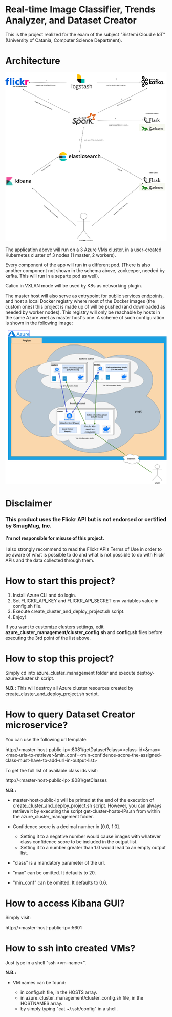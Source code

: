 # Real-time Image Classifier, Trends Analyzer, and Dataset Creator

This is the project realized for the exam of the subject "Sistemi Cloud e IoT" (University of Catania, Computer Science Department).

# Architecture

<img src='cloud_project_architecture.svg'>

The application above will run on a 3 Azure VMs cluster, in a user-created Kubernetes cluster of 3 nodes (1 master, 2 workers). 

Every component of the app will run in a different pod. (There is also another component not shown in the schema above, zookeeper, needed by kafka. This will run in a separte pod as well).

Calico in VXLAN mode will be used by K8s as networking plugin. 

The master host will also serve as entrypoint for public services endpoints, and host a local Docker registry where most of the Docker images (the custom ones) this project is made up of will be pushed (and downloaded as needed by worker nodes). This registry will only be reachable by hosts in the same Azure vnet as master host's one. A scheme of such configuration is shown in the following image:

<img src='diagramma_infrastrutturale.png'>





# Disclaimer

<b><h3>This product uses the Flickr API but is not endorsed or certified by SmugMug, Inc.</h3></b>
<h4>I'm not responsible for misuse of this project.</h4>
I also strongly recommend to read the Flickr APIs Terms of Use in order to be aware of what is possible to do and what is not possible to do with Flickr APIs and the data collected through them.

# How to start this project?

1. Install Azure CLI and do login.
2. Set FLICKR_API_KEY and FLICKR_API_SECRET env variables value in config.sh file.
3. Execute create_cluster_and_deploy_project.sh script.
4. Enjoy!

If you want to customize clusters settings, edit <b>azure_cluster_management/cluster_config.sh</b> and <b>config.sh</b> files before executing the 3rd point of the list above.

# How to stop this project?
Simply cd into azure_cluster_management folder and execute destroy-azure-cluster.sh script.

<b>N.B.:</b> This will destroy all Azure cluster resources created by create_cluster_and_deploy_project.sh script.


# How to query Dataset Creator microservice?

You can use the following url template:  

http://\<master-host-public-ip\>:8081/getDataset?class=\<class-id\>&max=\<max-urls-to-retrieve\>&min_conf=\<min-confidence-score-the-assigned-class-must-have-to-add-url-in-output-list\>

To get the full list of available class ids visit:

http://\<master-host-public-ip\>:8081/getClasses<br>

<b>N.B.:</b>
- master-host-public-ip will be printed at the end of the execution of create_cluster_and_deploy_project.sh script. However, you can always retrieve it by executing the script get-cluster-hosts-IPs.sh from within the azure_cluster_management folder.<br>

- Confidence score is a decimal number in [0.0, 1.0].

  - Setting it to a negative number would cause images with whatever class confidence score to be included in the output list.  
  - Setting it to a number greater than 1.0 would lead to an empty output list.

- "class" is a mandatory parameter of the url.
- "max" can be omitted. It defaults to 20.
- "min_conf" can be omitted. It defaults to 0.6.


# How to access Kibana GUI?
  
Simply visit:

http://\<master-host-public-ip\>:5601

# How to ssh into created VMs?

Just type in a shell "ssh \<vm-name\>".

<b>N.B.:</b>
- VM names can be found:
  
  - in config.sh file, in the HOSTS array.
  - in azure_cluster_management/cluster_config.sh file, in the HOSTNAMES array.
  - by simply typing "cat ~/.ssh/config" in a shell.
